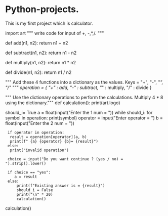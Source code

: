 # Python-projects.
This is my first project which is calculator. 

import art
""" write code for input of +, -,*,/.
"""

def add(n1, n2):
    return n1 + n2

def subtract(n1, n2):
    return n1 - n2

def multiply(n1, n2):
    return n1 * n2

def divide(n1, n2):
    return  n1 / n2

""" Add these 4 functions into a dictionary as the values. Keys = "+", "-", "*", "/"
 """
operation = {
    "+" : add,
    "-" : subtract,
    "*" : multiply,
    "/" : divide
}

"""  Use the dictionary operations to perform the calculations. Multiply 4 * 8 using the dictionary."""
def calculation():
   print(art.logo)

   should_i= True
   a = float(input("Enter the 1 num = "))
   while should_i:
     for symbol in operation:
         print(symbol)
     operator = input("Enter operator = ")
     b = float(input("Enter the 2 num = "))

     if operator in operation:
      result = operation[operator](a, b)
      print(f" {a} {operator} {b}= {result}")
     else:
      print("invalid operation")

     choice = input("Do you want continue ? (yes / no) = ").strip().lower()

     if choice == "yes":
        a = result
     else:
         print(f"Existing answer is = {result}")
         should_i = False
         print("\n" * 20)
         calculation()

calculation()
